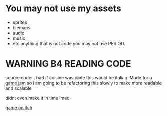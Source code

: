 # You may not use my assets
* sprites
* tilemaps
* audio
* music
* etc
  anything that is not code you may not use PERIOD.

# WARNING B4 READING CODE
source code... bad
if cuisine was code this would be italian.
Made for a [game jam](https://itch.io/jam/nukeaduck-gamejam) so i am going to be refactoring this slowly to make more readable and scalable

didnt even make it in time lmao

[game on itch](https://uncertawn.itch.io/duck-235)
